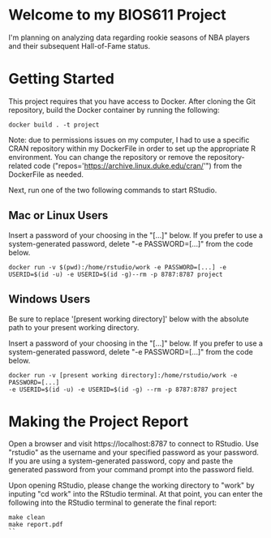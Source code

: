 Welcome to my BIOS611 Project
======================================

I'm planning on analyzing data regarding rookie seasons of NBA players and their subsequent Hall-of-Fame status.

Getting Started
======================================
This project requires that you have access to Docker. After cloning the Git repository, build the Docker container by running the following:
```{r}
docker build . -t project
```
Note: due to permissions issues on my computer, I had to use a specific CRAN repository within my DockerFile in order to set up the appropriate R environment.
You can change the repository or remove the repository-related code ("repos='https://archive.linux.duke.edu/cran/'") from the DockerFile as needed.

Next, run one of the two following commands to start RStudio. 

Mac or Linux Users
-------------------
Insert a password of your choosing in the "[...]" below. If you prefer to 
use a system-generated password, delete "-e PASSWORD=[...]" from the code below.

```{r}
docker run -v $(pwd):/home/rstudio/work -e PASSWORD=[...] -e USERID=$(id -u) -e USERID=$(id -g)--rm -p 8787:8787 project
```

Windows Users
------------------
Be sure to replace '[present working directory]' below with the absolute path to
your present working directory.

Insert a password of your choosing in the "[...]" below. If you prefer to 
use a system-generated password, delete "-e PASSWORD=[...]" from the code below.

```{r}
docker run -v [present working directory]:/home/rstudio/work -e PASSWORD=[...] 
-e USERID=$(id -u) -e USERID=$(id -g) --rm -p 8787:8787 project
```

Making the Project Report
=================
Open a browser and visit https://localhost:8787 to connect to RStudio. Use 
"rstudio" as the username and your specified password as your password. 
If you are using a system-generated password, copy and paste the 
generated password from your command prompt into the password field.

Upon opening RStudio, please change the working directory to "work" by
inputing "cd work" into the RStudio terminal. At that point, you can enter the following
into the RStudio terminal to generate the final report:
```{r}
make clean
make report.pdf
``